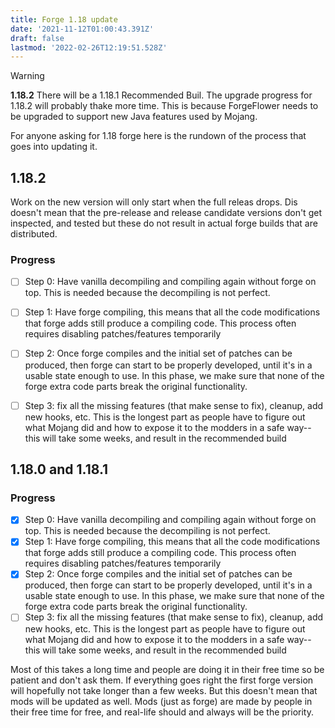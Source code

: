 ```yaml
---
title: Forge 1.18 update
date: '2021-11-12T01:00:43.391Z'
draft: false
lastmod: '2022-02-26T12:19:51.528Z'
---
```



> [!WARNING]
> **1.18.2**
> There will be a 1.18.1 Recommended Buil.
> The upgrade progress for 1.18.2 will probably thake more time.
> This is because ForgeFlower needs to be upgraded to support new Java features used by Mojang.


For anyone asking for 1.18 forge here is the rundown of the process that goes into updating it.

## 1.18.2

Work on the new version will only start when the full releas drops.
Dis doesn't mean that the pre-release and release candidate versions don't get inspected, and tested but these do not result in actual forge builds that are distributed.

### Progress

 - [ ] Step 0: Have vanilla decompiling and compiling again without forge on top. This is needed because the decompiling is not perfect.
 - [ ] Step 1: Have forge compiling, this means that all the code modifications that forge adds still produce a compiling code. This process often requires disabling patches/features temporarily
 - [ ] Step 2: Once forge compiles and the initial set of patches can be produced, then forge can start to be properly developed, until it's in a usable state enough to use. In this phase, we make sure that none of the forge extra code parts break the original functionality.
 - [ ] Step 3: fix all the missing features (that make sense to fix), cleanup, add new hooks, etc. This is the longest part as people have to figure out what Mojang did and how to expose it to the modders in a safe way-- this will take some weeks, and result in the recommended build



## 1.18.0 and 1.18.1

### Progress

 - [x] Step 0: Have vanilla decompiling and compiling again without forge on top. This is needed because the decompiling is not perfect.
 - [x] Step 1: Have forge compiling, this means that all the code modifications that forge adds still produce a compiling code. This process often requires disabling patches/features temporarily
 - [x] Step 2: Once forge compiles and the initial set of patches can be produced, then forge can start to be properly developed, until it's in a usable state enough to use. In this phase, we make sure that none of the forge extra code parts break the original functionality.
 - [ ] Step 3: fix all the missing features (that make sense to fix), cleanup, add new hooks, etc. This is the longest part as people have to figure out what Mojang did and how to expose it to the modders in a safe way-- this will take some weeks, and result in the recommended build

Most of this takes a long time and people are doing it in their free time so be patient and don't ask them.
If everything goes right the first forge version will hopefully not take longer than a few weeks. But this doesn't mean that mods will be updated as well. Mods (just as forge) are made by people in their free time for free, and real-life should and always will be the priority.
